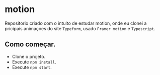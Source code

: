 # motion
 Repositorio criado com o intuito de estudar motion, onde eu clonei a pricipais animaçoes do site `Typeform`, usado `Framer motion` e `Typescript`.

## Como começar.
- Clone o projeto.
- Execute `npm install`.
- Execute `npm start`.
